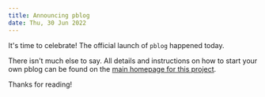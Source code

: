 ```yaml
---
title: Announcing pblog
date: Thu, 30 Jun 2022
---
```


It's time to celebrate! The official launch of `pblog` happened today.

There isn't much else to say. All details and instructions on how to start your own pblog can be found on the [main homepage for this project](https://pblog.btxx.org).

Thanks for reading!

